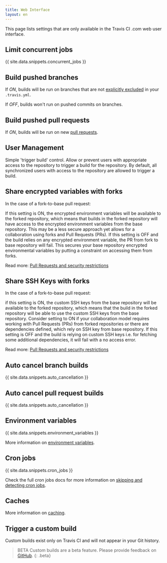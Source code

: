 ```yaml
---
title: Web Interface
layout: en
---
```


This page lists settings that are only available in the Travis CI .com web user interface.



## Limit concurrent jobs

{{ site.data.snippets.concurrent_jobs }}

## Build pushed branches

If *ON*, builds will be run on branches that are not [explicitly excluded](/user/customizing-the-build/#safelisting-or-blocklisting-branches) in your `.travis.yml`.

If *OFF*, builds won't run on pushed commits on branches.

## Build pushed pull requests

If *ON*, builds will be run on new [pull requests](/user/pull-requests/).

## User Management

Simple 'trigger build' control. Allow or prevent users with appropriate access to the repository to trigger a build for the repository. By default, all synchronized users with access to the repository are allowed to trigger a build.

## Share encrypted variables with forks

In the case of a fork-to-base pull request:

If this setting is ON, the encrypted environment variables will be available to the forked repository, which means that builds in the forked repository will have access to the encrypted environment variables from the base repository. This may be a less secure approach yet allows for a collaboration using forks and Pull Requests (PRs).
If this setting is OFF and the build relies on any encrypted environment variable, the PR from fork to base repository will fail. This secures your base repository encrypted environmental variables by putting a constraint on accessing them from forks.

Read more: [Pull Requests and security restrictions](/user/pull-requests#pull-requests-and-security-restrictions)

## Share SSH Keys with forks

In the case of a fork-to-base pull request:

if this setting is ON, the custom SSH keys from the base repository will be available to the forked repository, which means that the build in the forked repository will be able to use the custom SSH keys from the base repository. Consider setting to ON if your collaboration model requires working with Pull Requests (PRs) from forked repositories or there are dependencies defined, which rely on SSH key from base repository.
If this setting is OFF and the build is relying on custom SSH keys i.e. for fetching some additional dependencies, it will fail with a no access error.

Read more: [Pull Requests and security restrictions](/user/pull-requests#pull-requests-and-security-restrictions)

## Auto cancel branch builds

{{ site.data.snippets.auto_cancellation }}

## Auto cancel pull request builds

{{ site.data.snippets.auto_cancellation }}

## Environment variables

{{ site.data.snippets.environment_variables }}

More information on  [environment variables](/user/environment-variables/#defining-variables-in-repository-settings).

## Cron jobs

{{ site.data.snippets.cron_jobs }}

Check the full cron jobs docs for more information on [skipping and detecting cron jobs](/user/cron-jobs).

## Caches

More information on [caching](/user/caching).

## Trigger a custom build

Custom builds exist only on Travis CI and will not appear in your Git history.

> BETA Custom builds are a beta feature. Please provide feedback on [GitHub](https://github.com/travis-ci/beta-features/issues/27).
{: .beta}
